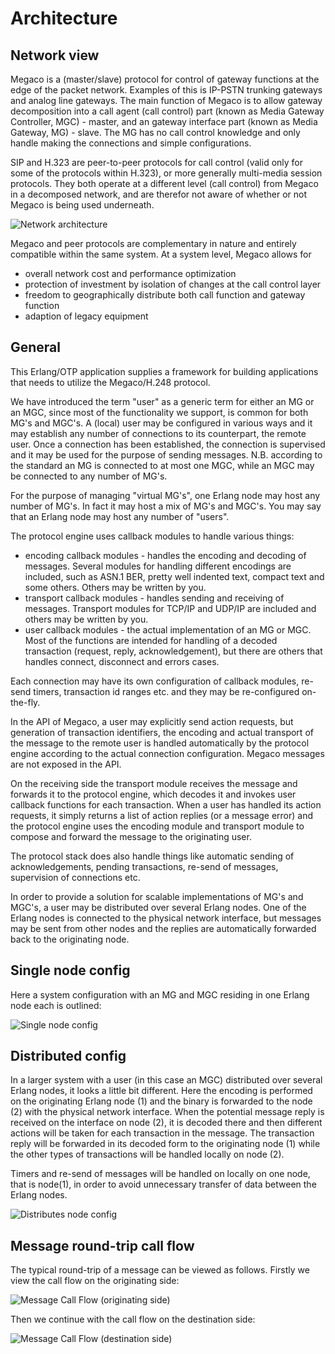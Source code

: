 <!--
%CopyrightBegin%

SPDX-License-Identifier: Apache-2.0

Copyright Ericsson AB 2023-2024. All Rights Reserved.

Licensed under the Apache License, Version 2.0 (the "License");
you may not use this file except in compliance with the License.
You may obtain a copy of the License at

    http://www.apache.org/licenses/LICENSE-2.0

Unless required by applicable law or agreed to in writing, software
distributed under the License is distributed on an "AS IS" BASIS,
WITHOUT WARRANTIES OR CONDITIONS OF ANY KIND, either express or implied.
See the License for the specific language governing permissions and
limitations under the License.

%CopyrightEnd%
-->
# Architecture

## Network view

Megaco is a (master/slave) protocol for control of gateway functions at the edge
of the packet network. Examples of this is IP-PSTN trunking gateways and analog
line gateways. The main function of Megaco is to allow gateway decomposition
into a call agent (call control) part (known as Media Gateway Controller, MGC) -
master, and an gateway interface part (known as Media Gateway, MG) - slave. The
MG has no call control knowledge and only handle making the connections and
simple configurations.

SIP and H.323 are peer-to-peer protocols for call control (valid only for some
of the protocols within H.323), or more generally multi-media session protocols.
They both operate at a different level (call control) from Megaco in a
decomposed network, and are therefor not aware of whether or not Megaco is being
used underneath.

![Network architecture](assets/megaco_sys_arch.gif "Network architecture")

Megaco and peer protocols are complementary in nature and entirely compatible
within the same system. At a system level, Megaco allows for

- overall network cost and performance optimization
- protection of investment by isolation of changes at the call control layer
- freedom to geographically distribute both call function and gateway function
- adaption of legacy equipment

## General

This Erlang/OTP application supplies a framework for building applications that
needs to utilize the Megaco/H.248 protocol.

We have introduced the term "user" as a generic term for either an MG or an MGC,
since most of the functionality we support, is common for both MG's and MGC's. A
(local) user may be configured in various ways and it may establish any number
of connections to its counterpart, the remote user. Once a connection has been
established, the connection is supervised and it may be used for the purpose of
sending messages. N.B. according to the standard an MG is connected to at most
one MGC, while an MGC may be connected to any number of MG's.

For the purpose of managing "virtual MG's", one Erlang node may host any number
of MG's. In fact it may host a mix of MG's and MGC's. You may say that an Erlang
node may host any number of "users".

The protocol engine uses callback modules to handle various things:

- encoding callback modules - handles the encoding and decoding of messages.
  Several modules for handling different encodings are included, such as ASN.1
  BER, pretty well indented text, compact text and some others. Others may be
  written by you.
- transport callback modules - handles sending and receiving of messages.
  Transport modules for TCP/IP and UDP/IP are included and others may be written
  by you.
- user callback modules - the actual implementation of an MG or MGC. Most of the
  functions are intended for handling of a decoded transaction (request, reply,
  acknowledgement), but there are others that handles connect, disconnect and
  errors cases.

Each connection may have its own configuration of callback modules, re-send
timers, transaction id ranges etc. and they may be re-configured on-the-fly.

In the API of Megaco, a user may explicitly send action requests, but generation
of transaction identifiers, the encoding and actual transport of the message to
the remote user is handled automatically by the protocol engine according to the
actual connection configuration. Megaco messages are not exposed in the API.

On the receiving side the transport module receives the message and forwards it
to the protocol engine, which decodes it and invokes user callback functions for
each transaction. When a user has handled its action requests, it simply returns
a list of action replies (or a message error) and the protocol engine uses the
encoding module and transport module to compose and forward the message to the
originating user.

The protocol stack does also handle things like automatic sending of
acknowledgements, pending transactions, re-send of messages, supervision of
connections etc.

In order to provide a solution for scalable implementations of MG's and MGC's, a
user may be distributed over several Erlang nodes. One of the Erlang nodes is
connected to the physical network interface, but messages may be sent from other
nodes and the replies are automatically forwarded back to the originating node.

## Single node config

Here a system configuration with an MG and MGC residing in one Erlang node each
is outlined:

![Single node config](assets/single_node_config.gif "Single node config")

## Distributed config

In a larger system with a user (in this case an MGC) distributed over several
Erlang nodes, it looks a little bit different. Here the encoding is performed on
the originating Erlang node (1) and the binary is forwarded to the node (2) with
the physical network interface. When the potential message reply is received on
the interface on node (2), it is decoded there and then different actions will
be taken for each transaction in the message. The transaction reply will be
forwarded in its decoded form to the originating node (1) while the other types
of transactions will be handled locally on node (2).

Timers and re-send of messages will be handled on locally on one node, that is
node(1), in order to avoid unnecessary transfer of data between the Erlang
nodes.

![Distributes node config](assets/distr_node_config.gif "Distributes node config")

## Message round-trip call flow

The typical round-trip of a message can be viewed as follows. Firstly we view
the call flow on the originating side:

![Message Call Flow (originating side)](assets/call_flow.gif "Message Call Flow (originating side)")

Then we continue with the call flow on the destination side:

![Message Call Flow (destination side)](assets/call_flow_cont.gif "Message Call Flow (destination side)")
